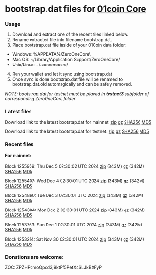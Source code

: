 # bootstrap.dat files for [01coin Core](https://01coin.io)

### Usage

1. Download and extract one of the recent files linked below.
2. Rename extracted file into filename bootstrap.dat.
3. Place bootstrap.dat file inside of your 01Coin data folder:
 - Windows: %APPDATA%\ZeroOneCore\
 - Mac OS: ~/Library/Application Support/ZeroOneCore/
 - Unix/Linux: ~/.zeroonecore/
4. Run your wallet and let it sync using bootstrap.dat
5. Once sync is done bootstrap.dat file will be renamed to bootstrap.dat.old automagically and can be safely removed.

_NOTE: bootstrap.dat for testnet must be placed in **testnet3** subfolder of corresponding ZeroOneCore folder_

### Latest files
Download link to the latest bootstap.dat for mainnet: [zip](https://files.01coin.io/mainnet/bootstrap.dat.zip) [gz](https://files.01coin.io/mainnet/bootstrap.dat.tar.gz) [SHA256](https://files.01coin.io/mainnet/sha256.txt) [MD5](https://files.01coin.io/mainnet/md5.txt)

Download link to the latest bootstap.dat for testnet: [zip](https://files.01coin.io/testnet/bootstrap.dat.zip) [gz](https://files.01coin.io/testnet/bootstrap.dat.tar.gz) [SHA256](https://files.01coin.io/testnet/sha256.txt) [MD5](https://files.01coin.io/testnet/md5.txt)

### Recent files

#### For mainnet:

Block 1255959: Thu Dec  5 02:30:02 UTC 2024 [zip](https://files.01coin.io/mainnet/2024-12-05/bootstrap.dat.zip) (343M) [gz](https://files.01coin.io/mainnet/2024-12-05/bootstrap.dat.tar.gz) (342M) [SHA256](https://files.01coin.io/mainnet/2024-12-05/sha256.txt) [MD5](https://files.01coin.io/mainnet/2024-12-05/md5.txt)

Block 1255407: Wed Dec  4 02:30:01 UTC 2024 [zip](https://files.01coin.io/mainnet/2024-12-04/bootstrap.dat.zip) (343M) [gz](https://files.01coin.io/mainnet/2024-12-04/bootstrap.dat.tar.gz) (342M) [SHA256](https://files.01coin.io/mainnet/2024-12-04/sha256.txt) [MD5](https://files.01coin.io/mainnet/2024-12-04/md5.txt)

Block 1254860: Tue Dec  3 02:30:01 UTC 2024 [zip](https://files.01coin.io/mainnet/2024-12-03/bootstrap.dat.zip) (343M) [gz](https://files.01coin.io/mainnet/2024-12-03/bootstrap.dat.tar.gz) (342M) [SHA256](https://files.01coin.io/mainnet/2024-12-03/sha256.txt) [MD5](https://files.01coin.io/mainnet/2024-12-03/md5.txt)

Block 1254304: Mon Dec  2 02:30:01 UTC 2024 [zip](https://files.01coin.io/mainnet/2024-12-02/bootstrap.dat.zip) (343M) [gz](https://files.01coin.io/mainnet/2024-12-02/bootstrap.dat.tar.gz) (342M) [SHA256](https://files.01coin.io/mainnet/2024-12-02/sha256.txt) [MD5](https://files.01coin.io/mainnet/2024-12-02/md5.txt)

Block 1253763: Sun Dec  1 02:30:01 UTC 2024 [zip](https://files.01coin.io/mainnet/2024-12-01/bootstrap.dat.zip) (343M) [gz](https://files.01coin.io/mainnet/2024-12-01/bootstrap.dat.tar.gz) (342M) [SHA256](https://files.01coin.io/mainnet/2024-12-01/sha256.txt) [MD5](https://files.01coin.io/mainnet/2024-12-01/md5.txt)

Block 1253214: Sat Nov 30 02:30:01 UTC 2024 [zip](https://files.01coin.io/mainnet/2024-11-30/bootstrap.dat.zip) (343M) [gz](https://files.01coin.io/mainnet/2024-11-30/bootstrap.dat.tar.gz) (342M) [SHA256](https://files.01coin.io/mainnet/2024-11-30/sha256.txt) [MD5](https://files.01coin.io/mainnet/2024-11-30/md5.txt)


### Donations are welcome:

ZOC: ZPZHPcmoQpqd3j9ktPf5PetX4SLJkBXFyP

